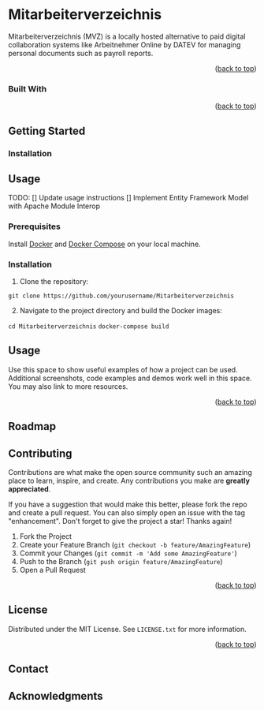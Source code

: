 # Mitarbeiterverzeichnis

Mitarbeiterverzeichnis (MVZ) is a locally hosted alternative to paid digital collaboration systems like Arbeitnehmer Online by DATEV for managing personal documents such as payroll reports.

<p align="right">(<a href="#readme-top">back to top</a>)</p>


### Built With



<p align="right">(<a href="#readme-top">back to top</a>)</p>



<!-- GETTING STARTED -->
## Getting Started

### Installation


## Usage

TODO: 
[] Update usage instructions
[] Implement Entity Framework Model with Apache Module Interop

### Prerequisites

Install [Docker](https://docs.docker.com/get-docker/) and [Docker Compose](https://docs.docker.com/compose/install/) on your local machine.

### Installation

    


    
1.  Clone the repository:

``git clone https://github.com/yourusername/Mitarbeiterverzeichnis``

2. Navigate to the project directory and build the Docker images:

``cd Mitarbeiterverzeichnis``
``docker-compose build``

<!-- USAGE EXAMPLES -->
## Usage

Use this space to show useful examples of how a project can be used. Additional screenshots, code examples and demos work well in this space. You may also link to more resources.

<p align="right">(<a href="#readme-top">back to top</a>)</p>

<!-- ROADMAP -->
## Roadmap


<!-- CONTRIBUTING -->
## Contributing

Contributions are what make the open source community such an amazing place to learn, inspire, and create. Any contributions you make are **greatly appreciated**.

If you have a suggestion that would make this better, please fork the repo and create a pull request. You can also simply open an issue with the tag "enhancement".
Don't forget to give the project a star! Thanks again!

1. Fork the Project
2. Create your Feature Branch (`git checkout -b feature/AmazingFeature`)
3. Commit your Changes (`git commit -m 'Add some AmazingFeature'`)
4. Push to the Branch (`git push origin feature/AmazingFeature`)
5. Open a Pull Request

<p align="right">(<a href="#readme-top">back to top</a>)</p>



<!-- LICENSE -->
## License

Distributed under the MIT License. See `LICENSE.txt` for more information.

<p align="right">(<a href="#readme-top">back to top</a>)</p>

<!-- CONTACT -->
## Contact

<!-- ACKNOWLEDGMENTS -->
## Acknowledgments
